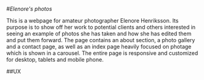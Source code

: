 #*Elenore's photos*

This is a webpage for amateur photographer Elenore Henriksson. Its purpose is to show off her work to potential clients and others interested in seeing an example of photos she has taken and how she has edited them and put them forward.
The page contains an about section, a photo gallery and a contact page, as well as an index page heavily focused on photage which is shown in a carousel. The entire page is responsive and customized for desktop, tablets and mobile phone.

##UX
